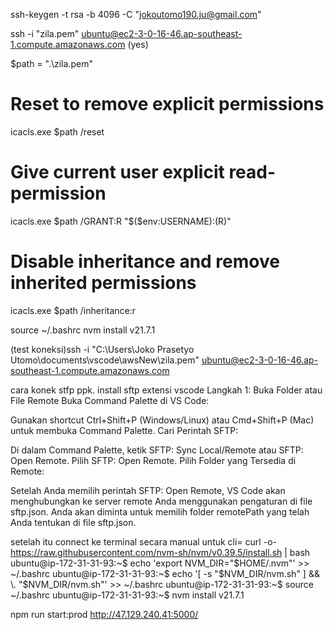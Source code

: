 ssh-keygen -t rsa -b 4096 -C "jokoutomo190.ju@gmail.com"

ssh -i "zila.pem" ubuntu@ec2-3-0-16-46.ap-southeast-1.compute.amazonaws.com (yes)

$path = ".\zila.pem"

# Reset to remove explicit permissions

icacls.exe $path /reset

# Give current user explicit read-permission

icacls.exe $path /GRANT:R "$($env:USERNAME):(R)"

# Disable inheritance and remove inherited permissions

icacls.exe $path /inheritance:r

source ~/.bashrc
nvm install v21.7.1

(test koneksi)ssh -i "C:\Users\Joko Prasetyo Utomo\documents\vscode\awsNew\zila.pem" ubuntu@ec2-3-0-16-46.ap-southeast-1.compute.amazonaws.com

cara konek stfp ppk. install sftp extensi vscode
Langkah 1: Buka Folder atau File Remote
Buka Command Palette di VS Code:

Gunakan shortcut Ctrl+Shift+P (Windows/Linux) atau Cmd+Shift+P (Mac) untuk membuka Command Palette.
Cari Perintah SFTP:

Di dalam Command Palette, ketik SFTP: Sync Local/Remote atau SFTP: Open Remote.
Pilih SFTP: Open Remote.
Pilih Folder yang Tersedia di Remote:

Setelah Anda memilih perintah SFTP: Open Remote, VS Code akan menghubungkan ke server remote Anda menggunakan pengaturan di file sftp.json.
Anda akan diminta untuk memilih folder remotePath yang telah Anda tentukan di file sftp.json.

setelah itu connect ke terminal secara manual untuk cli=
curl -o- https://raw.githubusercontent.com/nvm-sh/nvm/v0.39.5/install.sh | bash
ubuntu@ip-172-31-31-93:~$ echo 'export NVM_DIR="$HOME/.nvm"' >> ~/.bashrc
ubuntu@ip-172-31-31-93:~$ echo '[ -s "$NVM_DIR/nvm.sh" ] && \. "$NVM_DIR/nvm.sh"' >> ~/.bashrc
ubuntu@ip-172-31-31-93:~$ source ~/.bashrc
ubuntu@ip-172-31-31-93:~$ nvm install v21.7.1

npm run start:prod
http://47.129.240.41:5000/
